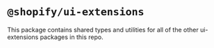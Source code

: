 # `@shopify/ui-extensions`

This package contains shared types and utilities for all of the other ui-extensions packages in this repo.
